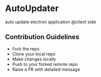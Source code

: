 # AutoUpdater
auto update electron application @client side

## Contribution Guidelines
- Fork the repo
- Clone your local repo
- Make changes locally
- Push to your forked remote repo
- Raise a PR with detailed message
